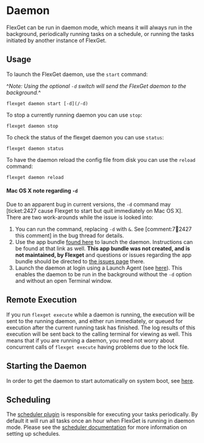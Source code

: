 # Daemon

FlexGet can be run in daemon mode, which means it will always run in the background, periodically running tasks on a schedule, or running the tasks initiated by another instance of FlexGet.

## Usage

To launch the FlexGet daemon, use the `start` command:
  
^*Note: Using the optional `-d` switch will send the FlexGet daemon to the background.*^
```
flexget daemon start [-d](/-d)
```


To stop a currently running daemon you can use `stop`:
```
flexget daemon stop
```
To check the status of the flexget daemon you can use `status`:
```
flexget daemon status
```
To have the daemon reload the config file from disk you can use the `reload` command:
```
flexget daemon reload
```

#### Mac OS X note regarding `-d`

Due to an apparent bug in current versions, the `-d` command may [ticket:2427 cause Flexget to start but quit immediately on Mac OS X]. There are two work-arounds while the issue is looked into:
1. You can run the command, replacing `-d` with `&`. See [comment:7:ticket:2427 this comment] in the bug thread for details.
2. Use the app bundle [found here](https://github.com/tubedogg/FlexgetDaemon) to launch the daemon. Instructions can be found at that link as well. **This app bundle was not created, and is not maintained, by Flexget** and questions or issues regarding the app bundle should be directed to [the issues page](https://github.com/tubedogg/FlexgetDaemon/issues) there.
3. Launch the daemon at login using a Launch Agent (see [here](/Daemon/Startup#AsanOSXLaunchAgent)). This enables the daemon to be run in the background without the `-d` option and without an open Terminal window.

## Remote Execution

If you run `flexget execute` while a daemon is running, the execution will be sent to the running daemon, and either run immediately, or queued for execution after the current running task has finished. The log results of this execution will be sent back to the calling terminal for viewing as well. This means that if you are running a daemon, you need not worry about concurrent calls of `flexget execute` having problems due to the lock file.

## Starting the Daemon

In order to get the daemon to start automatically on system boot, see [here](/Daemon/Startup).

## Scheduling

The [scheduler plugin](/Plugins/Daemon/scheduler) is responsible for executing your tasks periodically. By default it will run all tasks once an hour when FlexGet is running in daemon mode. Please see the [scheduler documentation](/Plugins/Daemon/scheduler) for more information on setting up schedules.